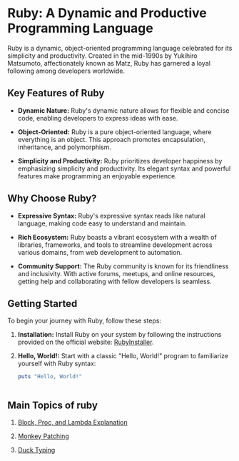 # Ruby: A Dynamic and Productive Programming Language

Ruby is a dynamic, object-oriented programming language celebrated for its simplicity and productivity. Created in the mid-1990s by Yukihiro Matsumoto, affectionately known as Matz, Ruby has garnered a loyal following among developers worldwide.

## Key Features of Ruby

- **Dynamic Nature:** Ruby's dynamic nature allows for flexible and concise code, enabling developers to express ideas with ease.
  
- **Object-Oriented:** Ruby is a pure object-oriented language, where everything is an object. This approach promotes encapsulation, inheritance, and polymorphism.
  
- **Simplicity and Productivity:** Ruby prioritizes developer happiness by emphasizing simplicity and productivity. Its elegant syntax and powerful features make programming an enjoyable experience.

## Why Choose Ruby?

- **Expressive Syntax:** Ruby's expressive syntax reads like natural language, making code easy to understand and maintain.
  
- **Rich Ecosystem:** Ruby boasts a vibrant ecosystem with a wealth of libraries, frameworks, and tools to streamline development across various domains, from web development to automation.
  
- **Community Support:** The Ruby community is known for its friendliness and inclusivity. With active forums, meetups, and online resources, getting help and collaborating with fellow developers is seamless.

## Getting Started

To begin your journey with Ruby, follow these steps:

1. **Installation:** Install Ruby on your system by following the instructions provided on the official website: [RubyInstaller](https://www.ruby-lang.org/en/documentation/installation/).
   
2. **Hello, World!:** Start with a classic "Hello, World!" program to familiarize yourself with Ruby syntax:

   ```ruby
   puts "Hello, World!"



## Main Topics of ruby

1) [Block, Proc, and Lambda Explanation](https://github.com/research-soham/Ruby-Explaination/blob/main/block_proc_lambda.txt)

2) [Monkey Patching](https://github.com/research-soham/Ruby-Explaination/blob/main/monkey_patching.rb)

3) [Duck Typing](https://github.com/research-soham/Ruby-Explaination/blob/main/duck_typing.rb)
